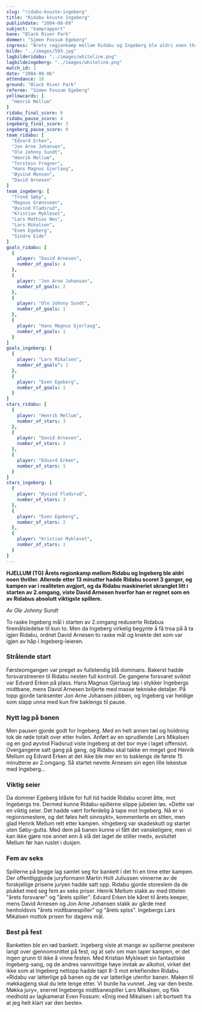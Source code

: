 ```yaml
---
slug: "ridabu-knuste-ingeberg"
title: "Ridabu knuste Ingeberg"
publishdate: "2004-08-09"
subject: "kamprapport"
bane: "Black River Park"
dommer: "Simen Fossum Egeberg"
ingress: "Årets regionkamp mellom Ridabu og Ingeberg ble aldri noen thriller. Allerede etter 13 minutter hadde Ridabu scoret 3 ganger, og kampen var i realiteten avgjort, og da Ridabu maskineriet skranglet litt i starten av 2.omgang, viste David Arnesen hvorfor han er regnet som en av Ridabus absolutt viktigste spillere."
bilde: "../images/593.jpg"
lagbilderidabu: "../images/whiteline.png"
lagbildeingeberg: "../images/whiteline.png"
match_id: 3
date: "2004-08-06"
attendance: 10
ground: "Black River Park"
referee: "Simen Fossum Egeberg"
yellowcards: [
  "Henrik Mellum"
]
ridabu_final_score: 8
ridabu_pause_score: 4
ingeberg_final_score: 3
ingeberg_pause_score: 0
team_ridabu: [
  "Edvard Erken",
  "Jon Arne Johansen",
  "Ole Johnny Sundt",
  "Henrik Mellum",
  "Torstein Frogner",
  "Hans Magnus Gjerlaug",
  "Øyvind Monsen",
  "David Arnesen"
]
team_ingeberg: [
  "Trond Søby",
  "Magnus Grønsveen",
  "Øyvind Fladsrud",
  "Kristian Mykleset",
  "Lars Mathias Nes",
  "Lars Mikalsen",
  "Even Egeberg",
  "Sindre Eide"
]
goals_ridabu: [
  {
    player: "David Arnesen",
    number_of_goals: 4
  },
  {
    player: "Jon Arne Johansen",
    number_of_goals: 2
  },
  {
    player: "Ole Johnny Sundt",
    number_of_goals: 1
  },
  {
    player: "Hans Magnus Gjerlaug",
    number_of_goals: 1
  }
]
goals_ingeberg: [
  {
    player: "Lars Mikalsen",
    number_of_goals": 2
  },
  {
    player: "Even Egeberg",
    number_of_goals: 1
  }
]
stars_ridabu: [
  {
    player: "Henrik Mellum",
    number_of_stars: 3
  },
  {
    player: "David Arnesen",
    number_of_stars: 2
  },
  {
    player: "Edvard Erken",
    number_of_stars: 1
  }
]
stars_ingeberg: [
  {
    player: "Øyvind Fladsrud",
    number_of_stars: 3
  },
  {
    player: "Even Egeberg",
    number_of_stars: 2
  },
  {
    player: "Kristian Mykleset",
    number_of_stars: 1
  }
]
---
```


**HJELLUM (TG) Årets regionkamp mellom Ridabu og Ingeberg ble aldri noen thriller. Allerede etter 13 minutter hadde Ridabu scoret 3 ganger, og kampen var i realiteten avgjort, og da Ridabu maskineriet skranglet litt i starten av 2.omgang, viste David Arnesen hvorfor han er regnet som en av Ridabus absolutt viktigste spillere.**

*Av Ole Johnny Sundt*

To raske Ingeberg mål i starten av 2.omgang reduserte Ridabus firemålsledelse til kun to. Men da Ingeberg virkelig begynte å få troa på å ta igjen Ridabu, ordnet David Arnesen to raske mål og knekte det som var igjen av håp i Ingeberg-leieren.

### Strålende start

Førsteomgangen var preget av fullstendig blå dominans. Bakerst hadde forsvarstreeren til Ridabu nesten full kontroll. De gangene forsvaret sviktet var Edvard Erken på plass. Hans Magnus Gjerlaug løp i stykker Ingebergs midtbane, mens David Arnesen briljerte med masse tekniske detaljer. På topp gjorde tanksenter Jon Arne Johansen jobben, og Ingeberg var heldige som slapp unna med kun fire baklengs til pause.

### Nytt lag på banen

Men pausen gjorde godt for Ingeberg. Med en helt annen tæl og holdning tok de røde totalt over etter hvilen. Anført av en sprudlende Lars Mikalsen og en god øyvind Fladsrud viste Ingeberg at det bor mye i laget offensivt. Overgangene satt gang på gang, og Ridabu skal takke en meget god Henrik Mellum og Edvard Erken at det ikke ble mer en to baklengs de første 15 minuttene av 2.omgang. Så startet nevnte Arnesen sin egen lille lekestue med Ingeberg…

### Viktig seier

Da dommer Egeberg blåste for full tid hadde Ridabu scoret åtte, mot Ingebergs tre. Dermed kunne Ridabu-spillerne slippe jubelen løs. «Dette var en viktig seier. Det hadde vært forferdelig å tape mot Ingeberg. Nå er vi regionsmestere, og det føles helt sinnsykt», kommenterte en sliten, men glad Henrik Mellum rett etter kampen. «Ingeberg var skadeskutt og startet uten Søby-gutta. Med dem på banen kunne vi fått det vanskeligere, men vi kan ikke gjøre noe annet enn å slå det laget de stiller med», avsluttet Mellum før han ruslet i dusjen.

### Fem av seks

Spillerne på begge lag samlet seg for bankett i det fri en time etter kampen. Der offentliggjorde juryformann Martin Holt Juliussen vinnerne av de forskjellige prisene juryen hadde satt opp. Ridabu gjorde storeslem da de plukket med seg fem av seks priser. Henrik Mellum stakk av med tittelen "årets forsvarer" og "årets spiller". Edvard Erken ble kåret til årets keeper, mens David Arnesen og Jon Arne Johansen stakk av gårde med henholdsvis "årets midtbanespiller" og "årets spiss". Ingebergs Lars Mikalsen mottok prisen for dagens mål.

### Best på fest

Banketten ble en rød bankett. Ingeberg viste at mange av spillerne presterer langt over gjennomsnittet på fest, og at selv om man taper kampen, er det ingen grunn til ikke å vinne festen. Med Kristian Mykleset sin fantastiske Ingeberg-sang, og de andres vannvittige høye inntak av alkohol, virket det ikke som at Ingeberg nettopp hadde tapt 8-3 mot erkefienden Ridabu. «Ridabu var latterlige på banen og de var latterlige utenfor banen. Maken til møkkagjeng skal du lete lenge etter. Vi burde ha vunnet. Jeg var den beste. Møkka jury», snerret Ingebergs midtbanespiller Lars Mikalsen, og fikk medhold av lagkamerat Even Fossum: «Enig med Mikalsen i alt bortsett fra at jeg helt klart var den beste».